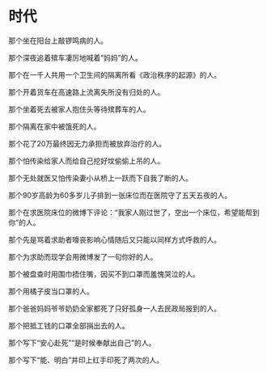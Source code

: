 # 时代

 那个坐在阳台上敲锣鸣病的人。

 那个深夜追着殡车凄厉地喊着“妈妈”的人。

 那个在一千人共用一个卫生间的隔离所看《政治秩序的起源》的人。

 那个开着货车在高速路上流离失所没有归处的人。

 那个坐着死去被家人抱住头等待殡葬车的人。

 那个隔离在家中被饿死的人。

 那个花了20万最终因无力承担而被放弃治疗的人。

 那个怕传染给家人而给自己挖好坟偷偷上吊的人。

 那个无处就医又怕传染妻小从桥上一跃而下自我了断的人。

 那个90岁高龄为60多岁儿子排到一张床位而在医院守了五天五夜的人。

 那个在求医院床位的微博下评论：“我家人刚过世了，空出一个床位，希望能帮到你”的人。

 那个先是骂着求助者嚎丧影响心情随后又只能以同样方式呼救的人。

 那个为求助而现学会用微博发了一句你好的人。

 那个被盘查时用围巾捂住嘴，因买不到口罩而羞愧哭泣的人。

 那个用橘子皮当口罩的人。

 那个爸爸妈妈爷爷奶奶全家都死了只好孤身一人去民政局报到的人。

 那个把抵工钱的口罩全部捐出去的人。

 那个写下“安心赴死”“是时候奉献出自己”的人。

 那个写下“能、明白”并印上红手印死了两次的人。